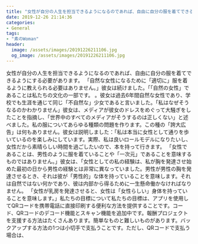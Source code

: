 ```yaml
---
title: "女性が自分の人生を担当できるようになるのであれば、自由に自分の服を着てできるようにする必要があります。"
date: 2019-12-26 21:14:36
categories:
- General
tags:
- "素のWoman"
header:
  image: /assets/images/20191226211106.jpg
  og_image: /assets/images/20191226211106.jpg
---
```


女性が自分の人生を担当できるようになるのであれば、自由に自分の服を着てできるようにする必要があります。 「自然な女性になるために「適切に」服を着るように教えられる必要はありません。」彼女は続けました。「「自然の女性」であることは私たちの文化の一部です。 。彼女は過去6年間自然な女性であり、学校でも生涯を通じて同じ「不自然な」少女であると言いました。「私はなぜそうなるのかわかりません」彼女は、メディアが彼女のドレスをめぐって大騒ぎをしたことを指摘し、「世界中のすべてのメディアがそうするのは正しくない」と述べました。私の服についてあらゆる種類の問題を作ります。この種の「誇大広告」は何もありません。彼女は説明しました：「私は本当に女性として通りを歩いているのを楽しみにしています。実際、私は良いロールモデルになりたいし、女性だから素晴らしい時間を過ごしたいので、本を持って行きます。 「女性であることは、男性のように服を着ていることや「一次元」であることを意味するものではありません。」彼女は、「女性としての私の経験は、私が胸を発達させ始めた最初の日から男性の経験とは非常に異なっていました。男性が男性の胸を発達させるとき、それは彼が「男性的」な体を持っていることを意味します。それは自然ではない何かであり、彼は内部から得るために一生懸命働かなければなりません。 「女性が乳房を発達させると、女性は「女性らしい」身体を持っていることを意味します。」私たちの目標について私たちの目標は、アプリを使用してQRコードを携帯電話に直接印刷する便利な方法を提供することです。コード、QRコードのデコード機能とスキャン機能を追加中です。報酬プロジェクトを支援する方法はたくさんあります。簡単なものと難しいものがあります。バックアップする方法の1つは小切手で支払うことです。ただし、QRコードで支払う場合は、
